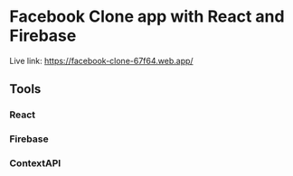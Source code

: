 # Facebook Clone app with React and Firebase

Live link: https://facebook-clone-67f64.web.app/

## Tools

### React
### Firebase
### ContextAPI
